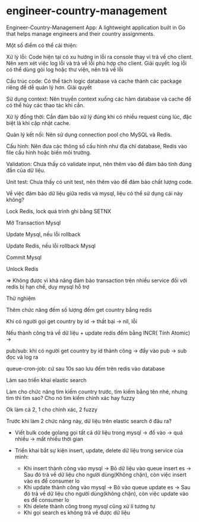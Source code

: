 # engineer-country-management
Engineer-Country-Management App: A lightweight application built in Go that helps manage engineers and their country assignments.

Một số điểm có thể cải thiện:

Xử lý lỗi: Code hiện tại có xu hướng in lỗi ra console thay vì trả về cho client. Nên xem xét việc log lỗi và trả về lỗi phù hợp cho client.
Giải quyết: log lỗi có thể dùng gói log hoặc thư viện, nên trả về lỗi


Cấu trúc code: Có thể tách logic database và cache thành các package riêng để dễ quản lý hơn.
Giải quyết


Sử dụng context: Nên truyền context xuống các hàm database và cache để có thể hủy các thao tác khi cần.

Xử lý đồng thời: Cần đảm bảo xử lý đúng khi có nhiều request cùng lúc, đặc biệt là khi cập nhật cache.

Quản lý kết nối: Nên sử dụng connection pool cho MySQL và Redis.

Cấu hình: Nên đưa các thông số cấu hình như địa chỉ database, Redis vào file cấu hình hoặc biến môi trường.

Validation: Chưa thấy có validate input, nên thêm vào để đảm bảo tính đúng đắn của dữ liệu.

Unit test: Chưa thấy có unit test, nên thêm vào để đảm bảo chất lượng code.

Về việc đảm bảo dữ liệu giữa redis và mysql, liệu có thể sử dụng cái này không?

Lock Redis, lock quá trình ghi bằng SETNX

Mở Transaction Mysql

Update Mysql, nếu lỗi rollback
	
Update Redis, nếu lỗi rollback Mysql

Commit Mysql

Unlock Redis

=> Không được vì khả năng đảm bảo transaction trên nhiều service đối với redis bị hạn chế, duy mysql hỗ trợ


Thử nghiệm 

Thêm chức năng đếm số lượng đếm get country bẳng redis

Khi có người gọi get country by id -> thất bại -> nil, lỗi

Nếu thành công trả về dữ liệu + update redis đếm bằng INCR( Tính Atomic) -> 

pub/sub: khi có người get country by id thành công -> đẩy vào pub -> sub đọc và log ra

queue-cron-job: cứ sau 10s sao lưu đếm trên redis vào database

Làm sao triển khai elastic search

Làm cho chức năng tìm kiếm country trước, tìm kiếm bằng tên nhé, nhưng tìm thì tìm sao?
Cho nó tìm kiếm chính xác hay fuzzy

Ok làm cả 2, 1 cho chính xác, 2 fuzzy

Trước khi làm 2 chức năng này, dữ liệu trên elastic search ở đâu ra?

- Viết bulk code golang gọi tất cả dữ liệu trong mysql -> đổ vào -> quá nhiều -> mất nhiều thời gian

- Triển khai bắt sự kiện insert, update, delete dữ liệu trong service của mình:
  + Khi insert thành công vào mysql -> Bỏ dữ liệu vào queue insert es -> Sau đó trả về dữ liệu cho người dùng(Không chặn), còn việc insert vào es để consumer lo
  + Khi update thành công vào mysql -> Bỏ vào queue update es -> Sau đó trả về dữ liệu cho người dùng(không chặn), còn việc update vào es để consumer lo
  + Khi delete thành công trong mysql cũng xử lí tương tự
  + Khi gọi search es không trả về được dữ liệu

